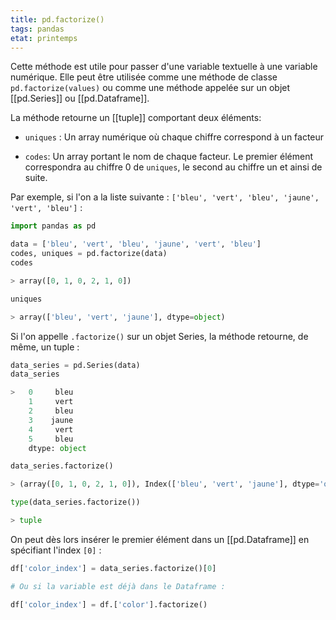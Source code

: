 ```yaml
---
title: pd.factorize()
tags: pandas
etat: printemps
---
```

Cette méthode est utile pour passer d'une variable textuelle à une variable numérique. Elle peut être utilisée comme une méthode de classe `pd.factorize(values)` ou comme une méthode appelée sur un objet [[pd.Series]] ou [[pd.Dataframe]].

La méthode retourne un [[tuple]] comportant deux éléments: 

- `uniques` : Un array numérique où chaque chiffre correspond à un facteur

- `codes`: Un array portant le nom de chaque facteur. Le premier élément correspondra au chiffre 0 de `uniques`, le second au chiffre un et ainsi de suite.

Par exemple, si l'on a la liste suivante : `['bleu', 'vert', 'bleu', 'jaune', 'vert', 'bleu']` :

```python
import pandas as pd

data = ['bleu', 'vert', 'bleu', 'jaune', 'vert', 'bleu']
codes, uniques = pd.factorize(data)
codes

> array([0, 1, 0, 2, 1, 0])

uniques

> array(['bleu', 'vert', 'jaune'], dtype=object)
```

Si l'on appelle `.factorize()` sur un objet Series, la méthode retourne, de même, un tuple :

```python
data_series = pd.Series(data)
data_series

>   0     bleu
    1     vert
    2     bleu
    3    jaune
    4     vert
    5     bleu
    dtype: object

data_series.factorize()

> (array([0, 1, 0, 2, 1, 0]), Index(['bleu', 'vert', 'jaune'], dtype='object'))

type(data_series.factorize())

> tuple
`````

On peut dès lors insérer le premier élément dans un [[pd.Dataframe]] en spécifiant l'index `[0]` :

```python
df['color_index'] = data_series.factorize()[0]

# Ou si la variable est déjà dans le Dataframe :

df['color_index'] = df.['color'].factorize()
`````

